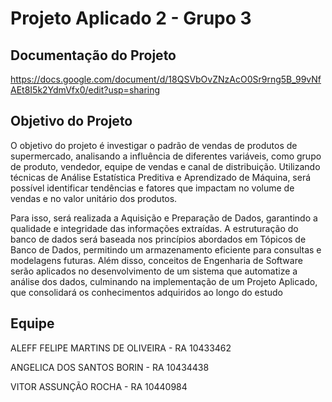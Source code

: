 # Projeto Aplicado 2 - Grupo 3

## Documentação do Projeto
https://docs.google.com/document/d/18QSVbOvZNzAcO0Sr9rng5B_99vNfAEt8I5k2YdmVfx0/edit?usp=sharing

## Objetivo do Projeto
O objetivo do projeto é investigar o padrão de vendas de produtos de supermercado, analisando a influência de diferentes variáveis, como grupo de produto, vendedor, equipe de vendas e canal de distribuição. Utilizando técnicas de Análise Estatística Preditiva e Aprendizado de Máquina, será possível identificar tendências e fatores que impactam no volume de vendas e no valor unitário dos produtos.

Para isso, será realizada a Aquisição e Preparação de Dados, garantindo a qualidade e integridade das informações extraídas. A estruturação do banco de dados será baseada nos princípios abordados em Tópicos de Banco de Dados, permitindo um armazenamento eficiente para consultas e modelagens futuras. Além disso, conceitos de Engenharia de Software serão aplicados no desenvolvimento de um sistema que automatize a análise dos dados, culminando na implementação de um Projeto Aplicado, que consolidará os conhecimentos adquiridos ao longo do estudo

## Equipe

ALEFF FELIPE MARTINS DE OLIVEIRA - RA 10433462

ANGELICA DOS SANTOS BORIN - RA 10434438

VITOR ASSUNÇÃO ROCHA - RA 10440984
